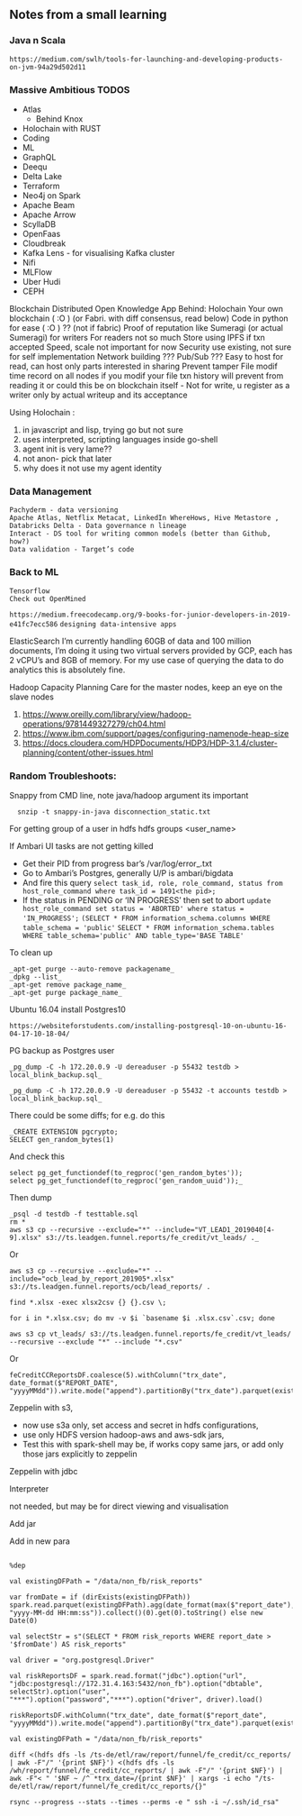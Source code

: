 ## Notes from a small learning

### Java n Scala
`https://medium.com/swlh/tools-for-launching-and-developing-products-on-jvm-94a29d502d11`

### Massive Ambitious TODOS
- Atlas
    - Behind Knox
- Holochain with RUST
- Coding
- ML
- GraphQL
- Deequ
- Delta Lake
- Terraform
- Neo4j on Spark
- Apache Beam
- Apache Arrow
- ScyllaDB
- OpenFaas
- Cloudbreak
- Kafka Lens - for visualising Kafka cluster
- Nifi
- MLFlow
- Uber Hudi
- CEPH

Blockchain
Distributed Open Knowledge App
	Behind:
		Holochain
		Your own blockchain ( :O ) (or Fabri. with diff consensus, read below)
		Code in python for ease ( :O ) ?? (not if fabric)
		Proof of reputation like Sumeragi (or actual Sumeragi) for writers
		For readers not so much
		Store using IPFS if txn accepted
		Speed, scale not important for now
		Security use existing, not sure for self implementation
		Network building ???
		Pub/Sub ???
		Easy to host for read, can host only parts interested  in sharing
			Prevent tamper
				File modif time record on all nodes
				if you modif your file txn history will prevent from reading it
				or could this be on blockchain itself -
		Not for write, u register as a writer only by actual writeup and its acceptance

Using Holochain :
1. in javascript and lisp, trying go but not sure
2. uses interpreted, scripting languages inside go-shell
3. agent init is very lame??
4. not anon- pick that later
5. why does it not use my agent identity

### Data Management
	Pachyderm - data versioning
	Apache Atlas, Netflix Metacat, LinkedIn WhereHows, Hive Metastore , Databricks Delta - Data governance n lineage
	Interact - DS tool for writing common models (better than Github, how?)
	Data validation - Target’s code

### Back to ML
	Tensorflow
	Check out OpenMined

`https://medium.freecodecamp.org/9-books-for-junior-developers-in-2019-e41fc7ecc586`
`designing data-intensive apps`

ElasticSearch
I’m currently handling 60GB of data and 100 million documents, I’m doing it using two virtual servers provided by GCP, each has 2 vCPU’s and 8GB of memory. For my use case of querying the data to do analytics this is absolutely fine.

Hadoop Capacity Planning
Care for the master nodes, keep an eye on the slave nodes
1. https://www.oreilly.com/library/view/hadoop-operations/9781449327279/ch04.html
2. https://www.ibm.com/support/pages/configuring-namenode-heap-size
3. https://docs.cloudera.com/HDPDocuments/HDP3/HDP-3.1.4/cluster-planning/content/other-issues.html

### Random  Troubleshoots:
Snappy from CMD line, note java/hadoop argument its important
  ```
	snzip -t snappy-in-java disconnection_static.txt
  ```

For getting group of a user in hdfs
hdfs groups <user_name>

If Ambari UI tasks are not getting killed
- Get their PID from progress bar’s /var/log/error_<pid>.txt
- Go to Ambari’s Postgres, generally U/P is ambari/bigdata
- And fire this query
`select task_id, role, role_command, status from host_role_command where task_id = 1491<the pid>;`
- If the status in PENDING or ‘IN PROGRESS’ then set to abort
`update host_role_command set status = 'ABORTED' where status = 'IN_PROGRESS';`
`(SELECT * FROM information_schema.columns WHERE table_schema = 'public'`
`SELECT * FROM information_schema.tables WHERE table_schema='public' AND table_type='BASE TABLE'`

To clean up
```
_apt-get purge --auto-remove packagename_
_dpkg --list_
_apt-get remove package_name_
_apt-get purge package_name_
```
Ubuntu 16.04 install Postgres10

`https://websiteforstudents.com/installing-postgresql-10-on-ubuntu-16-04-17-10-18-04/`

PG backup as Postgres user
```
_pg_dump -C -h 172.20.0.9 -U dereaduser -p 55432 testdb > local_blink_backup.sql_

_pg_dump -C -h 172.20.0.9 -U dereaduser -p 55432 -t accounts testdb > local_blink_backup.sql_
```

There could be some diffs; for e.g. do this
```
_CREATE EXTENSION pgcrypto;
SELECT gen_random_bytes(1)
```
And check this
```
select pg_get_functiondef(to_regproc('gen_random_bytes'));
select pg_get_functiondef(to_regproc('gen_random_uuid'));_
```

Then dump
```
_psql -d testdb -f testtable.sql
rm *
aws s3 cp --recursive --exclude="*" --include="VT_LEAD1_2019040[4-9].xlsx" s3://ts.leadgen.funnel.reports/fe_credit/vt_leads/ ._
```
Or
```
aws s3 cp --recursive --exclude="*" --include="ocb_lead_by_report_201905*.xlsx" s3://ts.leadgen.funnel.reports/ocb/lead_reports/ .

find *.xlsx -exec xlsx2csv {} {}.csv \;

for i in *.xlsx.csv; do mv -v $i `basename $i .xlsx.csv`.csv; done

aws s3 cp vt_leads/ s3://ts.leadgen.funnel.reports/fe_credit/vt_leads/ --recursive --exclude "*" --include "*.csv"
```
Or
```
feCreditCCReportsDF.coalesce(5).withColumn("trx_date", date_format($"REPORT_DATE", "yyyyMMdd")).write.mode("append").partitionBy("trx_date").parquet(existingDFPath)
```

Zeppelin with s3, 
- now use s3a only, set access and secret in hdfs configurations, 
- use only HDFS version hadoop-aws and aws-sdk jars,
- Test this with spark-shell may be, if works copy same jars, or add only those jars explicitly to zeppelin

Zeppelin with jdbc

Interpreter

  not needed, but may be for direct viewing and visualisation

Add jar

  Add in new para
  
```

%dep

val existingDFPath = "/data/non_fb/risk_reports"

var fromDate = if (dirExists(existingDFPath)) spark.read.parquet(existingDFPath).agg(date_format(max($"report_date"), "yyyy-MM-dd HH:mm:ss")).collect()(0).get(0).toString() else new Date(0)

val selectStr = s"(SELECT * FROM risk_reports WHERE report_date > '$fromDate') AS risk_reports"

val driver = "org.postgresql.Driver"

val riskReportsDF = spark.read.format("jdbc").option("url", "jdbc:postgresql://172.31.4.163:5432/non_fb").option("dbtable", selectStr).option("user", "***").option("password","***").option("driver", driver).load()

riskReportsDF.withColumn("trx_date", date_format($"report_date", "yyyyMMdd")).write.mode("append").partitionBy("trx_date").parquet(existingDFPath)

val existingDFPath = "/data/non_fb/risk_reports"

```

```
diff <(hdfs dfs -ls /ts-de/etl/raw/report/funnel/fe_credit/cc_reports/ | awk -F"/" '{print $NF}') <(hdfs dfs -ls /wh/report/funnel/fe_credit/cc_reports/ | awk -F"/" '{print $NF}') | awk -F"< " '$NF ~ /^ *trx_date=/{print $NF}' | xargs -i echo "/ts-de/etl/raw/report/funnel/fe_credit/cc_reports/{}"

```

```
rsync --progress --stats --times --perms -e " ssh -i ~/.ssh/id_rsa"
```


